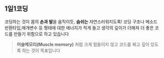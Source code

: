 
## 1일1코딩  
코딩하는 것이 몸의 **손과 발**을 움직이듯, **숨쉬는** 자연스러워지도록!
코딩 구조나 메소드 반환타입,매개변수 등 형태에 대한 에너지가 적게 들고 
생각의 깊이가 더해져 더 좋은 코드를 만들기 위함으로 하고 있습니다  

>__머슬메모리(Muscle memory)__ 처럼 크게 힘들이지 않고 코드를 짜고 깊이 있도록 하는 것이 목표입니다

 
